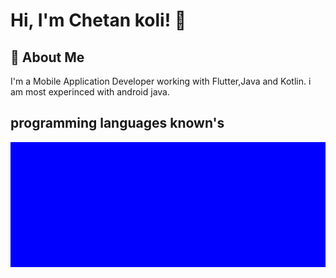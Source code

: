 # Hi, I'm Chetan koli! 👋


## 🚀 About Me
I'm a Mobile Application Developer working with Flutter,Java and Kotlin.
i am most experinced with android java.


## programming languages known's

<style>
    .chetan{
        background: #00ff;
        height: 200px;
    }
</style>

<div class="chetan">

</div>


